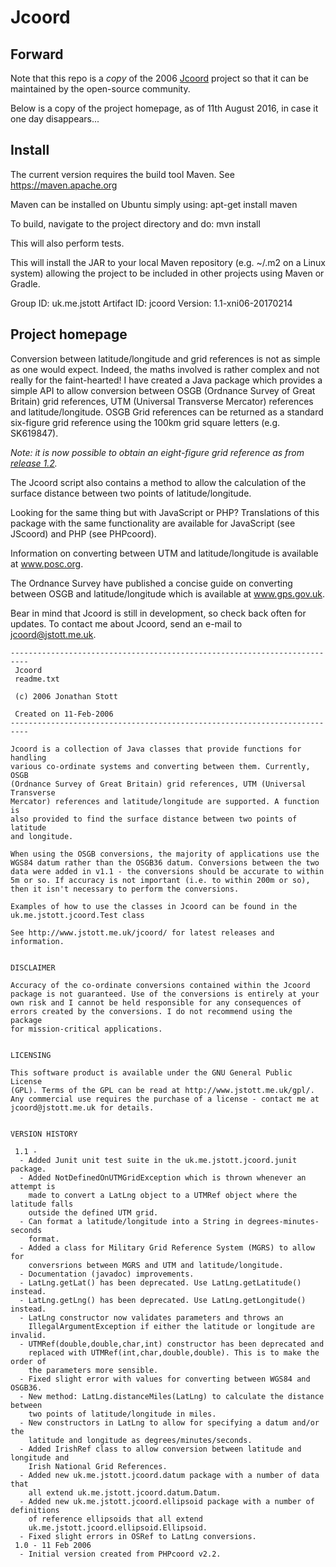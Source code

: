 
# Jcoord #
## Forward ##
Note that this repo is a _copy_ of the 2006 [Jcoord](http://www.jstott.me.uk/jcoord) project so that it can be maintained by the open-source community.

Below is a copy of the project homepage, as of 11th August 2016, in case it one day disappears...

## Install ##
The current version requires the build tool Maven. See
https://maven.apache.org

Maven can be installed on Ubuntu simply using:
apt-get install maven

To build, navigate to the project directory and do:
mvn install

This will also perform tests.

This will install the JAR to your local Maven repository (e.g. ~/.m2 on a Linux
system) allowing the project to be included in other projects using 
Maven or Gradle.

Group ID: uk.me.jstott
Artifact ID: jcoord
Version: 1.1-xni06-20170214

## Project homepage ##
Conversion between latitude/longitude and grid references is not as simple as one would expect. Indeed, the maths involved is rather complex and not really for the faint-hearted! I have created a Java package which provides a simple API to allow conversion between OSGB (Ordnance Survey of Great Britain) grid references, UTM (Universal Transverse Mercator) references and latitude/longitude. OSGB Grid references can be returned as a standard six-figure grid reference using the 100km grid square letters (e.g. SK619847).

_Note: it is now possible to obtain an eight-figure grid reference as from [release 1.2](https://github.com/xni06/JCoord/releases/tag/1.2)._

The Jcoord script also contains a method to allow the calculation of the surface distance between two points of latitude/longitude.

Looking for the same thing but with JavaScript or PHP? Translations of this package with the same functionality are available for JavaScript (see JScoord) and PHP (see PHPcoord).

Information on converting between UTM and latitude/longitude is available at www.posc.org.

The Ordnance Survey have published a concise guide on converting between OSGB and latitude/longitude which is available at www.gps.gov.uk.

Bear in mind that Jcoord is still in development, so check back often for updates. To contact me about Jcoord, send an e-mail to jcoord@jstott.me.uk.

```
--------------------------------------------------------------------------
 Jcoord
 readme.txt
 
 (c) 2006 Jonathan Stott
 
 Created on 11-Feb-2006
--------------------------------------------------------------------------

Jcoord is a collection of Java classes that provide functions for handling
various co-ordinate systems and converting between them. Currently, OSGB
(Ordnance Survey of Great Britain) grid references, UTM (Universal Transverse
Mercator) references and latitude/longitude are supported. A function is 
also provided to find the surface distance between two points of latitude
and longitude.

When using the OSGB conversions, the majority of applications use the
WGS84 datum rather than the OSGB36 datum. Conversions between the two
data were added in v1.1 - the conversions should be accurate to within
5m or so. If accuracy is not important (i.e. to within 200m or so),
then it isn't necessary to perform the conversions.

Examples of how to use the classes in Jcoord can be found in the
uk.me.jstott.jcoord.Test class

See http://www.jstott.me.uk/jcoord/ for latest releases and information.


DISCLAIMER

Accuracy of the co-ordinate conversions contained within the Jcoord
package is not guaranteed. Use of the conversions is entirely at your
own risk and I cannot be held responsible for any consequences of
errors created by the conversions. I do not recommend using the package
for mission-critical applications.


LICENSING

This software product is available under the GNU General Public License
(GPL). Terms of the GPL can be read at http://www.jstott.me.uk/gpl/.
Any commercial use requires the purchase of a license - contact me at
jcoord@jstott.me.uk for details.


VERSION HISTORY

 1.1 -
  - Added Junit unit test suite in the uk.me.jstott.jcoord.junit package.
  - Added NotDefinedOnUTMGridException which is thrown whenever an attempt is
    made to convert a LatLng object to a UTMRef object where the latitude falls
    outside the defined UTM grid.
  - Can format a latitude/longitude into a String in degrees-minutes-seconds
    format.
  - Added a class for Military Grid Reference System (MGRS) to allow for
    conversrions between MGRS and UTM and latitude/longitude.
  - Documentation (javadoc) improvements.
  - LatLng.getLat() has been deprecated. Use LatLng.getLatitude() instead.
  - LatLng.getLng() has been deprecated. Use LatLng.getLongitude() instead.
  - LatLng constructor now validates parameters and throws an
    IllegalArgumentException if either the latitude or longitude are invalid.
  - UTMRef(double,double,char,int) constructor has been deprecated and
    replaced with UTMRef(int,char,double,double). This is to make the order of
    the parameters more sensible.
  - Fixed slight error with values for converting between WGS84 and OSGB36.
  - New method: LatLng.distanceMiles(LatLng) to calculate the distance between
    two points of latitude/longitude in miles.
  - New constructors in LatLng to allow for specifying a datum and/or the
    latitude and longitude as degrees/minutes/seconds.
  - Added IrishRef class to allow conversion between latitude and longitude and
    Irish National Grid References.
  - Added new uk.me.jstott.jcoord.datum package with a number of data that
    all extend uk.me.jstott.jcoord.datum.Datum.
  - Added new uk.me.jstott.jcoord.ellipsoid package with a number of definitions
    of reference ellipsoids that all extend
    uk.me.jstott.jcoord.ellipsoid.Ellipsoid.
  - Fixed slight errors in OSRef to LatLng conversions.
 1.0 - 11 Feb 2006
  - Initial version created from PHPcoord v2.2.
```

